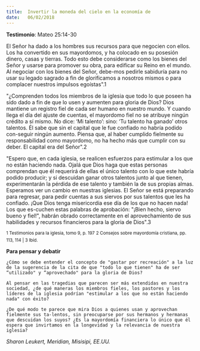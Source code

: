 ```yaml
---
title:  Invertir la moneda del cielo en la economía de
date:   06/02/2018
---
```


**Testimonio**: Mateo 25:14-30 

El Señor ha dado a los hombres sus recursos para que negocien con ellos. Los ha convertido en sus mayordomos, y ha colocado en su posesión dinero, casas y tierras. Todo esto debe considerarse como los bienes del Señor y usarse para promover su obra, para edificar su Reino en el mundo. Al negociar con los bienes del Señor, debe-mos pedirle sabiduría para no usar su legado sagrado a fin de glorificamos a nosotros mismos o para complacer nuestros impulsos egoístas".1 

"¿Comprenden todos los miembros de la iglesia que todo lo que poseen ha sido dado a fin de que lo usen y aumenten para gloria de Dios? Dios mantiene un registro fiel de cada ser humano en nuestro mundo. Y cuando llega el día del ajuste de cuentas, el mayordomo fiel no se atribuye ningún crédito a sí mismo. No dice: ‘Mi talento’: sino: ‘Tu talento ha ganado’ otros talentos. Él sabe que sin el capital que le fue confiado no habría podido con-seguir ningún aumento. Piensa que, al haber cumplido fielmente su responsabilidad como mayordomo, no ha hecho más que cumplir con su deber. El capital era del Señor".2 

"Espero que, en cada iglesia, se realicen esfuerzos para estimular a los que no están haciendo nada. Ojalá que Dios haga que estas personas comprendan que él requerirá de ellas el único talento con lo que este habría podido producir; y si descuidan ganar otros talentos junto al que tienen, experimentarán la pérdida de ese talento y también la de sus propias almas. Esperamos ver un cambio en nuestras iglesias. El Señor se está preparando para regresar, para pedir cuentas a sus siervos por sus talentos que les ha confiado. ¡Que Dios tenga misericordia ese día de los que no hacen nada! Los que es-cuchen estas palabras de aprobación: "¡Bien hecho, siervo bueno y fiel!", habrán obrado correctamente en el aprovechamiento de sus habilidades y recursos financieros para la gloria de Dios".3 

<sup>1 Testimonios para la iglesia, tomo 9, p. 197</sup> 
<sup>2 Consejos sobre mayordomía cristiana, pp. 113, 114 | 3 Ibíd.</sup> 

**Para pensar y debatir**

`¿Cómo se debe entender el concepto de "gastar por recreación" a la luz de la sugerencia de la cita de que "todo lo que tienen" ha de ser “utilizado" y “aprovechado" para la gloria de Dios?` 

`Al pensar en las tragedias que parecen ser más extendidas en nuestra sociedad, ¿de qué maneras los miembros fieles, los pastores y los líderes de la iglesia podrían "estimular a los que no están haciendo nada" con éxito?` 

`¿De qué modo te parece que mira Dios a quienes usan y aprovechan fielmente sus ta-lentos, sin preocuparse por sus hermanos y hermanas que descuidan los suyos? ¿Es la mayordomía financiera lo único que él espera que invirtamos en la longevidad y la relevancia de nuestra iglesia?` 

_Sharon Leukert, Meridian, Misisipi, EE.UU._